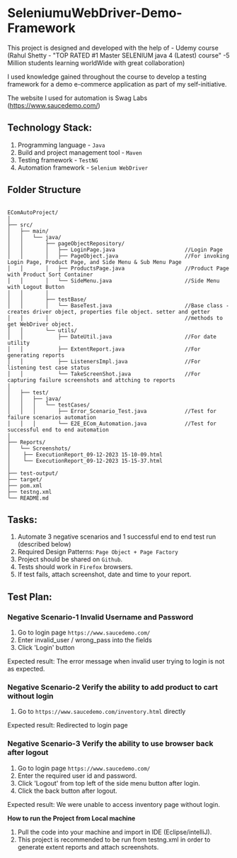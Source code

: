 # SeleniumuWebDriver-Demo-Framework

This project is designed and developed with the help of - 
Udemy course (Rahul Shetty - "TOP RATED #1 Master SELENIUM java 4 (Latest) course" -5 Million students learning worldWide with great collaboration)

I used knowledge gained throughout the course to develop a testing framework for a demo e-commerce application as part of my self-initiative.

The website I used for automation is Swag Labs (https://www.saucedemo.com/)

## Technology Stack:
1. Programming language - `Java`
2. Build and project management tool - `Maven`
3. Testing framework - `TestNG`
4. Automation framework - `Selenium WebDriver`

<h2 id="folder-structure">Folder Structure</h2>
<pre><code>
EComAutoProject/
│
├── src/
│   ├── main/
│   │   └── java/
│   │       ├── pageObjectRepository/
│   │       │   ├── LoginPage.java                      //Login Page 
│   │       │   ├── PageObject.java                     //For invoking Login Page, Product Page, and Side Menu & Sub Menu Page
│   │       │   ├── ProductsPage.java                   //Product Page with Product Sort Container
│   │       │   └── SideMenu.java                       //Side Menu with Logout Button
│   │       │
│   │       ├── testBase/
│   │       │   └── BaseTest.java                       //Base class - creates driver object, properties file object. setter and getter
│   │       │                                           //methods to get WebDriver object.
│   │       └── utils/
│   │           ├── DateUtil.java                       //For date utility 
│   │           ├── ExtentReport.java                   //For generating reports
│   │           ├── ListenersImpl.java                  //For listening test case status
│   │           └── TakeScreenShot.java                 //For capturing failure screenshots and attching to reports
│
│   ├── test/
│   │   ├── java/
│   │   │   └── testCases/
│   │   │       ├── Error_Scenario_Test.java            //Test for failure scenarios automation
│   │   │       └── E2E_ECom_Automation.java            //Test for successful end to end automation
│
├── Reports/
│   └── Screenshots/
│    ├── ExecutionReport_09-12-2023 15-10-09.html
│    └── ExecutionReport_09-12-2023 15-15-37.html
│
├── test-output/
├── target/
├── pom.xml
├── testng.xml
└── README.md
</code></pre>

## Tasks:
1. Automate 3 negative scenarios and 1 successful end to end test run (described below)
2. Required Design Patterns: `Page Object + Page Factory`
5. Project should be shared on `Github`.
6. Tests should work in `Firefox` browsers.
7. If test fails, attach screenshot, date and time to your report.

## Test Plan:
### Negative Scenario-1 Invalid Username and Password
1.	Go to login page `https://www.saucedemo.com/`
2.	Enter invalid_user / wrong_pass into the fields
3.	Click 'Login' button 

Expected result: The error message when invalid user trying to login is not as expected.

### Negative Scenario-2 Verify the ability to add product to cart without login 
1.	Go to `https://www.saucedemo.com/inventory.html` directly

Expected result: Redirected to login page

### Negative Scenario-3 Verify the ability to use browser back after logout
1.	Go to login page `https://www.saucedemo.com/`
2.	Enter the required user id and password.
3.	Click 'Logout' from top left of the side menu button after login.
4.	Click the back button after logout.

Expected result: We were unable to access inventory page without login.

**How to run the Project from Local machine**
1. Pull the code into your machine and import in IDE (Eclipse/intelliJ).
2. This project is recommended to be run from testng.xml in order to generate extent reports and attach screenshots.
